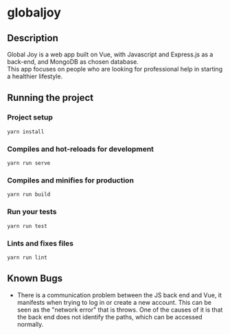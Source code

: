 # globaljoy

## Description
  Global Joy is a web app built on Vue, with Javascript and Express.js as a back-end, and MongoDB as chosen database.  
  This app focuses on people who are looking for professional help in starting a healthier lifestyle.


## Running the project
### Project setup
```
yarn install
```

### Compiles and hot-reloads for development
```
yarn run serve
```

### Compiles and minifies for production
```
yarn run build
```

### Run your tests
```
yarn run test
```

### Lints and fixes files
```
yarn run lint
```

## Known Bugs

 - There is a communication problem between the JS back end and Vue, it manifests when trying to log in or create a new account. This can be seen as the "network error" that is throws. One of the causes of it is that the back end does not identify the paths, which can be accessed normally.
